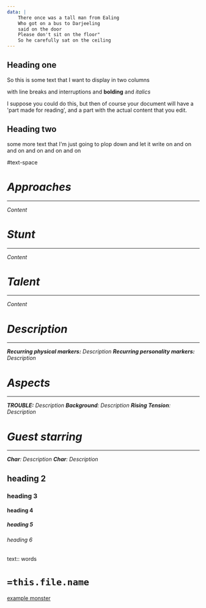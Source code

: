```yaml
---
data: |
    There once was a tall man from Ealing
    Who got on a bus to Darjeeling
    said on the door
    Please don't sit on the floor"
    So he carefully sat on the ceiling
---
```


## Heading one
So this is some text that I want to display in two columns

with line breaks and interruptions and **bolding** and *italics*

I suppose you could do this, but then of course your document will have a 'part made for reading', and a part with the actual content that you edit.

## Heading two
some more text that I'm just going to plop down and let it write on and on and on and on and on and on

#text-space



<i id="flexbox"><i id="filler"><h1></h1></i>
	<i id="narrowcol">
	<h1>Approaches</h1><hr>
		Content
	<h1>Stunt</h1><hr>
		Content
	<h1>Talent</h1><hr>
		Content
</i>
	<i>
	<h1>Description</h1><hr>
		**Recurring physical markers:**
		Description
		**Recurring personality markers:**
		Description
	<h1>Aspects</h1><hr>
		**TROUBLE:**
		Description
		**Background**:
		Description
		**Rising Tension**:
		Description
	<h1>Guest starring</h1><hr>
		**Char**:
		Description
		**Char**:
		Description
	</i>
</i>


## heading 2
### heading 3
#### heading 4
##### heading 5
###### heading 6
text:: words


# `=this.file.name`

[example monster](0%20ttrpg/example%20monster.md)